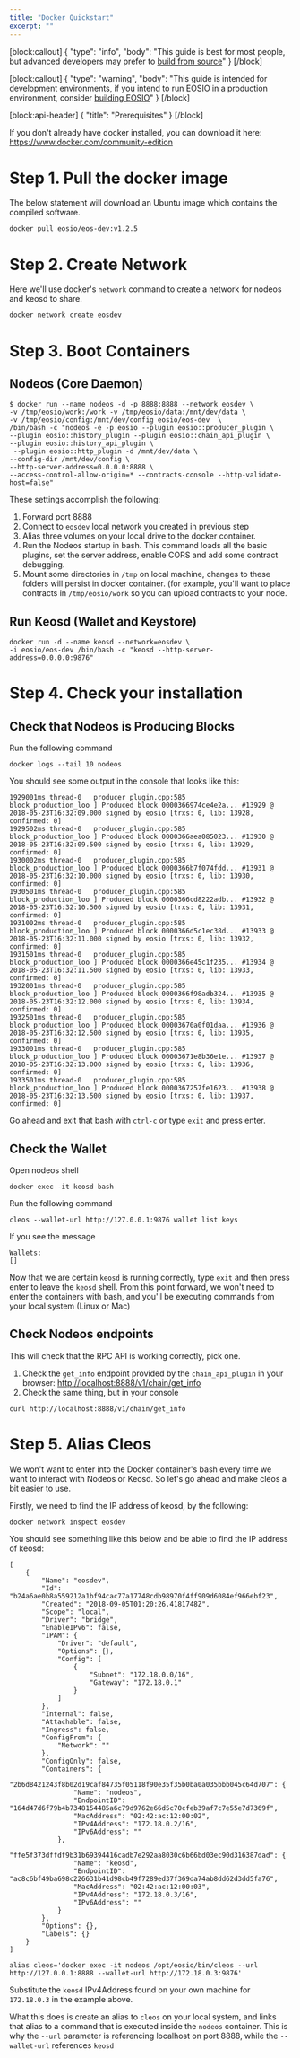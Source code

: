 ```yaml
---
title: "Docker Quickstart"
excerpt: ""
---
```

[block:callout]
{
  "type": "info",
  "body": "This guide is best for most people, but advanced developers may prefer to [build from source](doc:install-nodeos)"
}
[/block]

[block:callout]
{
  "type": "warning",
  "body": "This guide is intended for development environments, if you intend to run EOSIO in a production environment, consider [building EOSIO](doc:autobuild-script)"
}
[/block]

[block:api-header]
{
  "title": "Prerequisites"
}
[/block]

If you don't already have docker installed, you can download it here: https://www.docker.com/community-edition

# Step 1. Pull the docker image

The below statement will download an Ubuntu image which contains the compiled software. 

```
docker pull eosio/eos-dev:v1.2.5
```

# Step 2. Create Network

Here we'll use docker's `network` command to create a network for nodeos and keosd to share. 

```
docker network create eosdev
```

# Step 3. Boot Containers

## Nodeos (Core Daemon) 

```
$ docker run --name nodeos -d -p 8888:8888 --network eosdev \
-v /tmp/eosio/work:/work -v /tmp/eosio/data:/mnt/dev/data \
-v /tmp/eosio/config:/mnt/dev/config eosio/eos-dev  \
/bin/bash -c "nodeos -e -p eosio --plugin eosio::producer_plugin \
--plugin eosio::history_plugin --plugin eosio::chain_api_plugin \
--plugin eosio::history_api_plugin \
 --plugin eosio::http_plugin -d /mnt/dev/data \
--config-dir /mnt/dev/config \
--http-server-address=0.0.0.0:8888 \
--access-control-allow-origin=* --contracts-console --http-validate-host=false"
```

These settings accomplish the following:
1. Forward port 8888
2. Connect to `eosdev` local network you created in previous step
3. Alias three volumes on your local drive to the docker container. 
4. Run the Nodeos startup in bash. This command loads all the basic plugins, set the server address, enable CORS and add some contract debugging. 
5. Mount some directories in `/tmp` on local machine, changes to these folders will persist in docker container. (for example, you'll want to place contracts in `/tmp/eosio/work` so you can upload contracts to your node. 

## Run Keosd (Wallet and Keystore) 

```
docker run -d --name keosd --network=eosdev \
-i eosio/eos-dev /bin/bash -c "keosd --http-server-address=0.0.0.0:9876"
```

# Step 4. Check your installation

## Check that Nodeos is Producing Blocks

Run the following command

```
docker logs --tail 10 nodeos
```

You should see some output in the console that looks like this:

```
1929001ms thread-0   producer_plugin.cpp:585       block_production_loo ] Produced block 0000366974ce4e2a... #13929 @ 2018-05-23T16:32:09.000 signed by eosio [trxs: 0, lib: 13928, confirmed: 0]
1929502ms thread-0   producer_plugin.cpp:585       block_production_loo ] Produced block 0000366aea085023... #13930 @ 2018-05-23T16:32:09.500 signed by eosio [trxs: 0, lib: 13929, confirmed: 0]
1930002ms thread-0   producer_plugin.cpp:585       block_production_loo ] Produced block 0000366b7f074fdd... #13931 @ 2018-05-23T16:32:10.000 signed by eosio [trxs: 0, lib: 13930, confirmed: 0]
1930501ms thread-0   producer_plugin.cpp:585       block_production_loo ] Produced block 0000366cd8222adb... #13932 @ 2018-05-23T16:32:10.500 signed by eosio [trxs: 0, lib: 13931, confirmed: 0]
1931002ms thread-0   producer_plugin.cpp:585       block_production_loo ] Produced block 0000366d5c1ec38d... #13933 @ 2018-05-23T16:32:11.000 signed by eosio [trxs: 0, lib: 13932, confirmed: 0]
1931501ms thread-0   producer_plugin.cpp:585       block_production_loo ] Produced block 0000366e45c1f235... #13934 @ 2018-05-23T16:32:11.500 signed by eosio [trxs: 0, lib: 13933, confirmed: 0]
1932001ms thread-0   producer_plugin.cpp:585       block_production_loo ] Produced block 0000366f98adb324... #13935 @ 2018-05-23T16:32:12.000 signed by eosio [trxs: 0, lib: 13934, confirmed: 0]
1932501ms thread-0   producer_plugin.cpp:585       block_production_loo ] Produced block 00003670a0f01daa... #13936 @ 2018-05-23T16:32:12.500 signed by eosio [trxs: 0, lib: 13935, confirmed: 0]
1933001ms thread-0   producer_plugin.cpp:585       block_production_loo ] Produced block 00003671e8b36e1e... #13937 @ 2018-05-23T16:32:13.000 signed by eosio [trxs: 0, lib: 13936, confirmed: 0]
1933501ms thread-0   producer_plugin.cpp:585       block_production_loo ] Produced block 0000367257fe1623... #13938 @ 2018-05-23T16:32:13.500 signed by eosio [trxs: 0, lib: 13937, confirmed: 0]
```

Go ahead and exit that bash with `ctrl-c` or type `exit` and press enter.


## Check the Wallet

Open nodeos shell

```
docker exec -it keosd bash
```

Run the following command 

```
cleos --wallet-url http://127.0.0.1:9876 wallet list keys
```

If you see the message 

```
Wallets:
[]
```

Now that we are certain `keosd` is running correctly, type `exit` and then press enter to leave the `keosd` shell. From this point forward, we won't need to enter the containers with bash, and you'll be executing commands from your local system (Linux or Mac) 

## Check Nodeos endpoints

This will check that the RPC API is working correctly, pick one. 

1. Check the `get_info` endpoint provided by the `chain_api_plugin` in your browser: [http://localhost:8888/v1/chain/get_info](http://localhost:8888/v1/chain/get_info)
2. Check the same thing, but in your console 

```
curl http://localhost:8888/v1/chain/get_info
```

# Step 5. Alias Cleos

We won't want to enter into the Docker container's bash every time we want to interact with Nodeos or Keosd.  So let's go ahead and make cleos a bit easier to use. 

Firstly, we need to find the IP address of keosd, by the following:

```
docker network inspect eosdev
```

You should see something like this below and be able to find the IP address of keosd:

```
[
    {
        "Name": "eosdev",
        "Id": "b24a6ae0b8a559212a1bf94cac77a17748cdb98970f4ff909d6084ef966ebf23",
        "Created": "2018-09-05T01:20:26.4181748Z",
        "Scope": "local",
        "Driver": "bridge",
        "EnableIPv6": false,
        "IPAM": {
            "Driver": "default",
            "Options": {},
            "Config": [
                {
                    "Subnet": "172.18.0.0/16",
                    "Gateway": "172.18.0.1"
                }
            ]
        },
        "Internal": false,
        "Attachable": false,
        "Ingress": false,
        "ConfigFrom": {
            "Network": ""
        },
        "ConfigOnly": false,
        "Containers": {
            "2b6d8421243f8b02d19caf84735f05118f90e35f35b0ba0a035bbb045c64d707": {
                "Name": "nodeos",
                "EndpointID": "164d47d6f79b4b7348154485a6c79d9762e66d5c70cfeb39af7c7e55e7d7369f",
                "MacAddress": "02:42:ac:12:00:02",
                "IPv4Address": "172.18.0.2/16",
                "IPv6Address": ""
            },
            "ffe5f373dffdf9b31b69394416cadb7e292aa8030c6b66bd03ec90d316387dad": {
                "Name": "keosd",
                "EndpointID": "ac8c6bf49ba698c226631b41d98cb49f7289ed37f369da74ab8dd62d3dd5fa76",
                "MacAddress": "02:42:ac:12:00:03",
                "IPv4Address": "172.18.0.3/16",
                "IPv6Address": ""
            }
        },
        "Options": {},
        "Labels": {}
    }
]
```

```
alias cleos='docker exec -it nodeos /opt/eosio/bin/cleos --url http://127.0.0.1:8888 --wallet-url http://172.18.0.3:9876'
```
Substitute the `keosd` IPv4Address found on your own machine for `172.18.0.3` in the example above.

What this does is create an alias to `cleos` on your local system, and links that alias to a command that is executed inside the `nodeos` container. This is why the `--url` parameter is referencing localhost on port 8888, while the `--wallet-url` references `keosd`